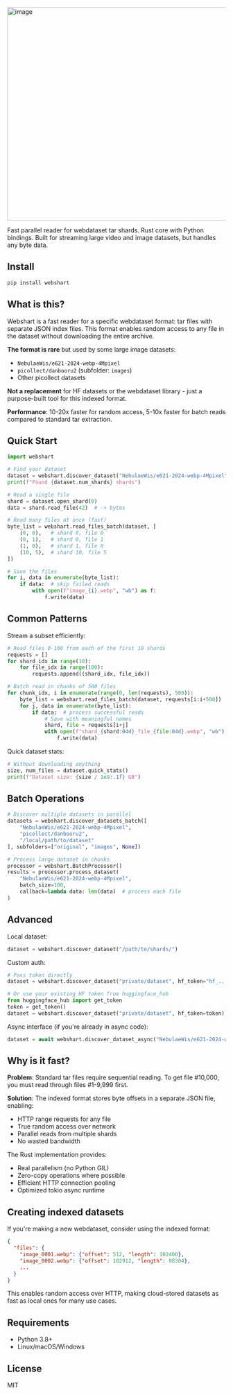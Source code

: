 <img width="1530" height="492" alt="image" src="https://github.com/user-attachments/assets/cbf18ea6-2aa9-45c5-89fb-5981d5f77ca0" />

Fast parallel reader for webdataset tar shards. Rust core with Python bindings. Built for streaming large video and image datasets, but handles any byte data.

## Install

```bash
pip install webshart
```

## What is this?

Webshart is a fast reader for a specific webdataset format: tar files with separate JSON index files. This format enables random access to any file in the dataset without downloading the entire archive.

**The format is rare** but used by some large image datasets:
- `NebulaeWis/e621-2024-webp-4Mpixel`
- `picollect/danbooru2` (subfolder: `images`)
- Other picollect datasets

**Not a replacement** for HF datasets or the webdataset library - just a purpose-built tool for this indexed format.

**Performance**: 10-20x faster for random access, 5-10x faster for batch reads compared to standard tar extraction.

## Quick Start

```python
import webshart

# Find your dataset
dataset = webshart.discover_dataset("NebulaeWis/e621-2024-webp-4Mpixel", subfolder="original")
print(f"Found {dataset.num_shards} shards")

# Read a single file
shard = dataset.open_shard(0)
data = shard.read_file(42)  # -> bytes

# Read many files at once (fast)
byte_list = webshart.read_files_batch(dataset, [
    (0, 0),   # shard 0, file 0
    (0, 1),   # shard 0, file 1  
    (1, 0),   # shard 1, file 0
    (10, 5),  # shard 10, file 5
])

# Save the files
for i, data in enumerate(byte_list):
    if data:  # skip failed reads
        with open(f"image_{i}.webp", "wb") as f:
            f.write(data)
```

## Common Patterns

Stream a subset efficiently:
```python
# Read files 0-100 from each of the first 10 shards
requests = []
for shard_idx in range(10):
    for file_idx in range(100):
        requests.append((shard_idx, file_idx))

# Batch read in chunks of 500 files
for chunk_idx, i in enumerate(range(0, len(requests), 500)):
    byte_list = webshart.read_files_batch(dataset, requests[i:i+500])
    for j, data in enumerate(byte_list):
        if data:  # process successful reads
            # Save with meaningful names
            shard, file = requests[i+j]
            with open(f"shard_{shard:04d}_file_{file:04d}.webp", "wb") as f:
                f.write(data)
```

Quick dataset stats:
```python
# Without downloading anything
size, num_files = dataset.quick_stats()
print(f"Dataset size: {size / 1e9:.1f} GB")
```

## Batch Operations

```python
# Discover multiple datasets in parallel
datasets = webshart.discover_datasets_batch([
    "NebulaeWis/e621-2024-webp-4Mpixel",
    "picollect/danbooru2",
    "/local/path/to/dataset"
], subfolders=["original", "images", None])

# Process large dataset in chunks
processor = webshart.BatchProcessor()
results = processor.process_dataset(
    "NebulaeWis/e621-2024-webp-4Mpixel",
    batch_size=100,
    callback=lambda data: len(data)  # process each file
)
```

## Advanced

Local dataset:
```python
dataset = webshart.discover_dataset("/path/to/shards/")
```

Custom auth:
```python
# Pass token directly
dataset = webshart.discover_dataset("private/dataset", hf_token="hf_...")

# Or use your existing HF token from huggingface_hub
from huggingface_hub import get_token
token = get_token()
dataset = webshart.discover_dataset("private/dataset", hf_token=token)
```

Async interface (if you're already in async code):
```python
dataset = await webshart.discover_dataset_async("NebulaeWis/e621-2024-webp-4Mpixel")
```

## Why is it fast?

**Problem**: Standard tar files require sequential reading. To get file #10,000, you must read through files #1-9,999 first.

**Solution**: The indexed format stores byte offsets in a separate JSON file, enabling:
- HTTP range requests for any file
- True random access over network
- Parallel reads from multiple shards
- No wasted bandwidth

The Rust implementation provides:
- Real parallelism (no Python GIL)
- Zero-copy operations where possible
- Efficient HTTP connection pooling
- Optimized tokio async runtime

## Creating indexed datasets

If you're making a new webdataset, consider using the indexed format:

```json
{
  "files": {
    "image_0001.webp": {"offset": 512, "length": 102400},
    "image_0002.webp": {"offset": 102912, "length": 98304},
    ...
  }
}
```

This enables random access over HTTP, making cloud-stored datasets as fast as local ones for many use cases.

## Requirements

- Python 3.8+
- Linux/macOS/Windows

## License

MIT
